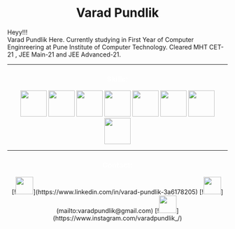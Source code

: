 <h1 align="center">Varad Pundlik</h1>
<div class="container">
<p id="content" style="order: 1;">Heyy!!!<br>
    Varad Pundlik Here. Currently studying in First Year of Computer Enginreering at Pune Institute of Computer Technology.
    Cleared MHT CET-21 , JEE Main-21 and JEE Advanced-21.
<br>
</p>
</div>
<hr>
<h3 style="color: white;" align="center">Skills:</h3>
<div align="center">
<img src="https://upload.wikimedia.org/wikipedia/commons/thumb/1/18/ISO_C%2B%2B_Logo.svg/1822px-ISO_C%2B%2B_Logo.svg.png" height="60px"/>
<img src="https://upload.wikimedia.org/wikipedia/commons/thumb/c/c3/Python-logo-notext.svg/1024px-Python-logo-notext.svg.png" height="60px"/>
<img src="https://upload.wikimedia.org/wikipedia/commons/thumb/6/61/HTML5_logo_and_wordmark.svg/512px-HTML5_logo_and_wordmark.svg.png" height="60px"/>
<img src="https://upload.wikimedia.org/wikipedia/commons/thumb/d/d5/CSS3_logo_and_wordmark.svg/1452px-CSS3_logo_and_wordmark.svg.png" height="60px"/>
<img src="https://iconape.com/wp-content/files/yb/61798/svg/flutter-logo.svg" height="60px"/>
<img src="https://git-scm.com/images/logos/downloads/Git-Icon-White.png" height="60px"/>
<img src="https://cdn-icons-png.flaticon.com/512/25/25231.png" height="60px"/>
<img src="https://upload.wikimedia.org/wikipedia/commons/0/01/Windows_Terminal_Logo_256x256.png" height="60px"/>
</div>
<hr>
<h3 style="color: white;" align="center">Contact:</h3>
<div align="center">   
[!<img src=" https://cdn-icons-png.flaticon.com/512/174/174857.png " height="40px"/>](https://www.linkedin.com/in/varad-pundlik-3a6178205)
[!<img src=" https://mailmeteor.com/logos/assets/PNG/Gmail_Logo_512px.png" height="40px"/>](mailto:varadpundlik@gmail.com)
[!<img src="https://www.freepnglogos.com/uploads/logo-ig-png/logo-ig-stunning-instagram-logo-vector-download-for-new-7.png" height="40px"/>](https://www.instagram.com/varadpundlik_/)
</div>
